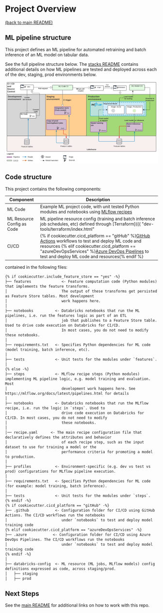# Project Overview

[(back to main README)](../README.md)

## ML pipeline structure
This project defines an ML pipeline for automated retraining and batch inference of an ML model
on tabular data.

See the full pipeline structure below. The [stacks README](https://github.com/databricks/mlops-stack/blob/main/Pipeline.md)
contains additional details on how ML pipelines are tested and deployed across each of the dev, staging, prod environments below.

![MLOps Stacks diagram](images/mlops-stack-summary.png)


## Code structure
This project contains the following components:

| Component                  | Description                                                                                                                                     |
|----------------------------|-------------------------------------------------------------------------------------------------------------------------------------------------|
| ML Code                    | Example ML project code, with unit tested Python modules and notebooks using [MLflow recipes](https://mlflow.org/docs/latest/recipes.html)  |
| ML Resource Config as Code | ML pipeline resource config (training and batch inference job schedules, etc) defined through [Terraform]({{ "dev-tools/terraform/index.html"   | generate_doc_link(cookiecutter.cloud) }}) |
| CI/CD                      | {% if cookiecutter.cicd_platform == "gitHub" %}[GitHub Actions](https://github.com/actions) workflows to test and deploy ML code and resources {% elif cookiecutter.cicd_platform == "azureDevOpsServices" %}[Azure DevOps Pipelines](https://azure.microsoft.com/en-gb/products/devops/pipelines/) to test and deploy ML code and resources{% endif %}                                                 |

contained in the following files:

```
{% if cookiecutter.include_feature_store == "yes" -%}
├── features              <- Feature computation code (Python modules) that implements the feature transforms.
│                         The output of these transforms get persisted as Feature Store tables. Most development
│                         work happens here.
│
├── notebooks          <- Databricks notebooks that run the ML pipelines, i.e. run the features logic as part of an ETL
│                         job that publishes to a Feature Store table. Used to drive code execution on Databricks for CI/CD.
│                         In most cases, you do not need to modify these notebooks.
│
├── requirements.txt   <- Specifies Python dependencies for ML code (model training, batch inference, etc).
│
├── tests              <- Unit tests for the modules under `features`.
│
{% else -%}
├── steps              <- MLflow recipe steps (Python modules) implementing ML pipeline logic, e.g. model training and evaluation. Most
│                         development work happens here. See https://mlflow.org/docs/latest/pipelines.html for details
│
├── notebooks          <- Databricks notebooks that run the MLflow recipe, i.e. run the logic in `steps`. Used to
│                         drive code execution on Databricks for CI/CD. In most cases, you do not need to modify
│                         these notebooks.
│
│── recipe.yaml      <- The main recipe configuration file that declaratively defines the attributes and behavior
│                         of each recipe step, such as the input dataset to use for training a model or the
│                         performance criteria for promoting a model to production.
│
├── profiles           <- Environment-specific (e.g. dev vs test vs prod) configurations for MLflow pipeline execution.
│
├── requirements.txt   <- Specifies Python dependencies for ML code (for example: model training, batch inference).
│
├── tests              <- Unit tests for the modules under `steps`.
{% endif -%}
{% if cookiecutter.cicd_platform == "gitHub" -%}
├── .github            <- Configuration folder for CI/CD using GitHub Actions. The CI/CD workflows run the notebooks
│                         under `notebooks` to test and deploy model training code
{% elif cookiecutter.cicd_platform == "azureDevOpsServices" -%}
├── .azure            <- Configuration folder for CI/CD using Azure DevOps Pipelines. The CI/CD workflows run the notebooks
│                         under `notebooks` to test and deploy model training code
{% endif -%}
│
├── databricks-config  <- ML resource (ML jobs, MLflow models) config definitions expressed as code, across staging/prod.
│   ├── staging
│   ├── prod
```

## Next Steps
See the [main README](../README.md#using-this-repo) for additional links on how to work with this repo.
